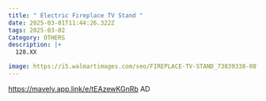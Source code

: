 ```yaml
---
title: " Electric Fireplace TV Stand "
date: 2025-03-01T11:44:26.322Z
tags: 2025-03-02
Category: OTHERS
description: |+
  128.XX

image: https://i5.walmartimages.com/seo/FIREPLACE-TV-STAND_73839338-08f3-4aed-8dfd-95c3d7d4a9dc.29d52210aaa9ab0be3e2ebcdf6707d13.jpeg?odnHeight=2000&odnWidth=2000&odnBg=FFFFFF
---
```

https://mavely.app.link/e/tEAzewKGnRb   AD